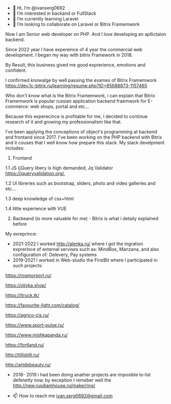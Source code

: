 - 👋 Hi, I’m @ivanserg0692
- 👀 I’m interested in backand or FullStack
- 🌱 I’m currently learning Laravel
- 💞️ I’m looking to collaborate on Laravel or Bitrix Framemwork


<!---
ivanserg0692/ivanserg0692 is a ✨ special ✨ repository because its `README.md` (this file) appears on your GitHub profile.
You can click the Preview link to take a look at your changes.
--->
Now I am Senior web developer on PHP. And I love developing an apllictaion backend. 

Since 2022 year I have expereince of 4 year the commercial web development. I began my way with bitrix Framework in 2018. 

By Result, this business gived me good exprerience, emotions and confident.

I confirmed knowalge by well passing the exames of Bitrix Framemwork https://dev.1c-bitrix.ru/learning/resume.php?ID=65688873-1157465

Who don't know what is the Bitrix Framemwork, i can explain that Bitrix Framemwork is popular russian application backend fraemwork for E-commerce: web shops, portal and etc...

Because this experecince is profitable for me, I decided to continue research of it and growing my professionalism like that. 

I've been applying the conceptions of object's programming at backend and frontand since 2017. 
I've  been working on the PHP backend with Bitrix and it couses that I well know how prepare this stack.
My stack develpment includes:
1. Frontand 

1.1 JS (jQuery libery is high demanded, Jq Validator https://jqueryvalidation.org/, 

1.2  UI libreries such as bootstrap, sliders, photo and video galleries and etc...

1.3 deep knowledge of css+html 

1.4 little experience with VUE

2. Backeand (is more valuable for me) - Bitrix is what i detaily explained before

My exreprince:

- 2021-2022 I worked http://alenka.ru/  where I got the ingration exprerince of external servises such as: MindBox, Manzana, and also configuration of: Delevery, Pay systems 
- 2019-2021 I worked in Web-studio the FirstBit where I participated in such projects:

https://rosmorport.ru/

https://olivka.shop/

https://ltruck.tk/

https://favourite-light.com/catalog/

https://agrico-cis.ru/

https://www.sport-pulse.ru/

https://www.mishkapanda.ru/

https://fortland.ru/

http://tillistilli.ru/

http://artdebeauty.ru/

- 2018- 2019 i had been doing anather projects are imposible to list defenetly now, by exception I remeber well the http://new.rusdiamhouse.ru/make/ring/ 

- 📫 How to reach me ivan.serg0692@gmail.com
